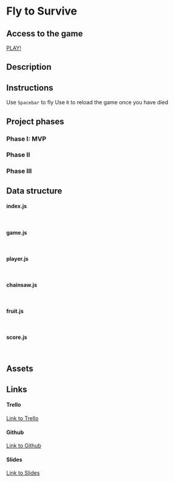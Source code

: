 # Fly to Survive

## Access to the game
[PLAY!](https://fly-to-survive.github.io/fly-to-survive/)

## Description

## Instructions
Use ```Spacebar``` to fly
Use ```R``` to reload the game once you have died

## Project phases

### Phase I: MVP

### Phase II

### Phase III

## Data structure

#### index.js
``` ```

#### game.js
``` ```
#### player.js
``` ```
#### chainsaw.js
``` ```
#### fruit.js
``` ```
#### score.js
``` ```
## Assets 

## Links

#### Trello
 [Link to Trello]()

#### Github
[Link to Github]()

#### Slides
[Link to Slides]()
